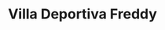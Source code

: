 ---
title: "Villa Deportiva Freddy"
url: /santiago-de-los-caballeros/villa-deportiva-freddy/
shop: general
---